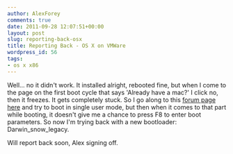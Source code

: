 ```yaml
---
author: AlexForey
comments: true
date: 2011-09-28 12:07:51+00:00
layout: post
slug: reporting-back-osx
title: Reporting Back - OS X on VMWare
wordpress_id: 56
tags:
- os x x86
---
```


Well... no it didn't work. It installed alright, rebooted fine, but when I come to the page on the first boot cycle that says 'Already have a mac?' I click no, then it freezes. It gets completely stuck. So I go along to this [forum page here](http://www.insanelymac.com/forum/index.php?showtopic=97935) and try to boot in single user mode, but then when it comes to that part while booting, it doesn't give me a chance to press F8 to enter boot parameters. So now I'm trying back with a new bootloader: Darwin_snow_legacy.

Will report back soon, Alex signing off.
